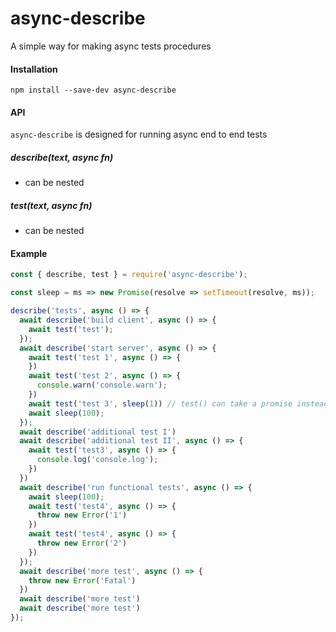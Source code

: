 async-describe
==============

A simple way for making async tests procedures

#### Installation
```
npm install --save-dev async-describe
```

#### API

`async-describe` is designed for running async end to end tests

##### describe(text, async fn)
- can be nested

##### test(text, async fn)
- can be nested

#### Example
```js
const { describe, test } = require('async-describe');

const sleep = ms => new Promise(resolve => setTimeout(resolve, ms));

describe('tests', async () => {
  await describe('build client', async () => {
    await test('test');
  });
  await describe('start server', async () => {
    await test('test 1', async () => {
    })
    await test('test 2', async () => {
      console.warn('console.warn');
    })
    await test('test 3', sleep(1)) // test() can take a promise instead of an async function
    await sleep(100);
  });
  await describe('additional test I')
  await describe('additional test II', async () => {
    await test('test3', async () => {
      console.log('console.log');
    })
  })
  await describe('run functional tests', async () => {
    await sleep(100);
    await test('test4', async () => {
      throw new Error('1')
    })
    await test('test4', async () => {
      throw new Error('2')
    })
  });
  await describe('more test', async () => {
    throw new Error('Fatal')
  })
  await describe('more test')
  await describe('more test')
});
```
